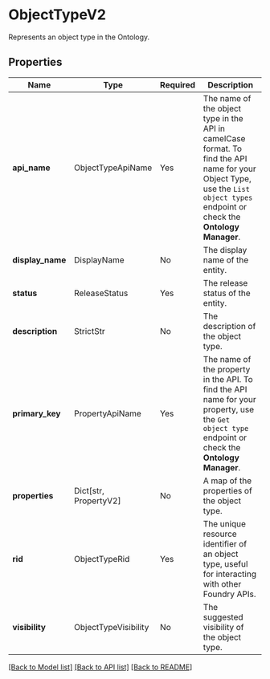 # ObjectTypeV2

Represents an object type in the Ontology.

## Properties
| Name | Type | Required | Description |
| ------------ | ------------- | ------------- | ------------- |
**api_name** | ObjectTypeApiName | Yes | The name of the object type in the API in camelCase format. To find the API name for your Object Type, use the `List object types` endpoint or check the **Ontology Manager**.  |
**display_name** | DisplayName | No | The display name of the entity. |
**status** | ReleaseStatus | Yes | The release status of the entity. |
**description** | StrictStr | No | The description of the object type. |
**primary_key** | PropertyApiName | Yes | The name of the property in the API. To find the API name for your property, use the `Get object type` endpoint or check the **Ontology Manager**.  |
**properties** | Dict[str, PropertyV2] | No | A map of the properties of the object type. |
**rid** | ObjectTypeRid | Yes | The unique resource identifier of an object type, useful for interacting with other Foundry APIs. |
**visibility** | ObjectTypeVisibility | No | The suggested visibility of the object type. |


[[Back to Model list]](../../README.md#documentation-for-models) [[Back to API list]](../../README.md#documentation-for-api-endpoints) [[Back to README]](../../README.md)
